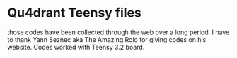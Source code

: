 <h1>Qu4drant Teensy files</h1>

those codes have been collected through the web over a long period.
I have to thank Yann Seznec aka The Amazing Rolo for giving codes on his website.
Codes worked with Teensy 3.2 board.

